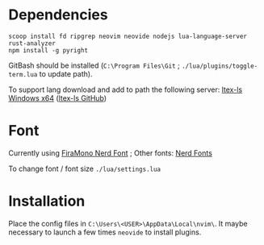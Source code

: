 # Dependencies
```
scoop install fd ripgrep neovim neovide nodejs lua-language-server rust-analyzer
npm install -g pyright
```

GitBash should be installed (`C:\Program Files\Git` ; `./lua/plugins/toggle-term.lua` to update path).

To support lang download and add to path the following server: [ltex-ls Windows x64](https://github.com/valentjn/ltex-ls/releases/download/16.0.0/ltex-ls-16.0.0-windows-x64.zip)
([ltex-ls GitHub](https://github.com/valentjn/ltex-ls))


# Font
Currently using [FiraMono Nerd Font](https://github.com/ryanoasis/nerd-fonts/releases/download/v3.1.1/FiraMono.zip) ; Other fonts: [Nerd Fonts](https://www.nerdfonts.com/font-downloads)

To change font / font size `./lua/settings.lua`

# Installation

Place the config files in `C:\Users\<USER>\AppData\Local\nvim\`.
It maybe necessary to launch a few times `neovide` to install plugins.
